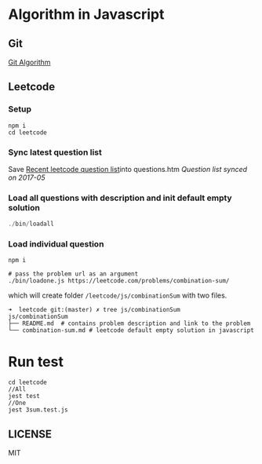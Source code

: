 # Algorithm in Javascript
## Git
[Git Algorithm](https://github.com/lyhy/algorithm2017)

## Leetcode

### Setup

```
npm i
cd leetcode
```

### Sync latest question list

Save [Recent leetcode question list](https://leetcode.com/problemset/algorithms/)into questions.htm
*Question list synced on 2017-05*

### Load all questions with description and init default empty solution

```js
./bin/loadall
```

### Load individual question

```
npm i

# pass the problem url as an argument
./bin/loadone.js https://leetcode.com/problems/combination-sum/
```

which will create folder `/leetcode/js/combinationSum` with two files.
```
➜  leetcode git:(master) ✗ tree js/combinationSum
js/combinationSum
├── README.md  # contains problem description and link to the problem
└── combination-sum.md # leetcode default empty solution in javascript
```

# Run test
```
cd leetcode
//All
jest test
//One
jest 3sum.test.js
```

## LICENSE
MIT
